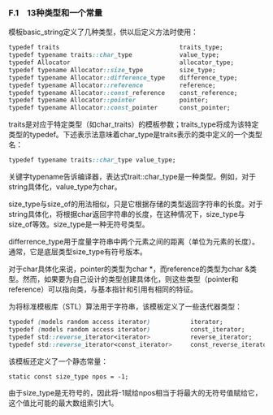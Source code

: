 ### F.1　13种类型和一个常量

模板basic_string定义了几种类型，供以后定义方法时使用：

```css
typedef traits                                 traits_type;
typedef typename traits::char_type             value_type;
typedef Allocator                              allocator_type;
typedef typename Allocator::size_type          size_type;
typedef typename Allocator::difference_type    difference_type;
typedef typename Allocator::reference          reference;
typedef typename Allocator::const_reference    const_reference;
typedef typename Allocator::pointer            pointer;
typedef typename Allocator::const_pointer      const_pointer;
```

traits是对应于特定类型（如char_traits<char>）的模板参数；traits_type将成为该特定类型的typedef。下述表示法意味着char_type是traits表示的类中定义的一个类型名：

```css
typedef typename traits::char_type value_type;
```

关键字typename告诉编译器，表达式trait::char_type是一种类型。例如，对于string具体化，value_type为char。

size_type与size_of的用法相似，只是它根据存储的类型返回字符串的长度。对于string具体化，将根据char返回字符串的长度，在这种情况下，size_type与size_of等效。size_type是一种无符号类型。

differrence_type用于度量字符串中两个元素之间的距离（单位为元素的长度）。通常，它是底层类型size_type有符号版本。

对于char具体化来说，pointer的类型为char *，而reference的类型为char &类型。然而，如果要为自己设计的类型创建具体化，则这些类型（pointer和reference）可以指向类，与基本指针和引用有相同的特征。

为将标准模板库（STL）算法用于字符串，该模板定义了一些迭代器类型：

```css
typedef (models random access iterator)           iterator;
typedef (models random access iterator)           const_iterator;
typedef std::reverse_iterator<iterator>           reverse_iterator;
typedef std::reverse_iterator<const_iterator>     const_reverse_iterator;
```

该模板还定义了一个静态常量：

```css
static const size_type npos = -1;
```

由于size_type是无符号的，因此将-1赋给npos相当于将最大的无符号值赋给它，这个值比可能的最大数组索引大1。

